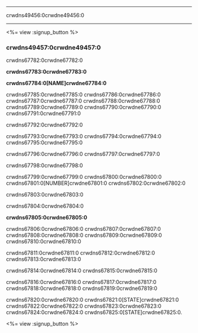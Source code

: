 * * *

crwdns49456:0crwdne49456:0

* * *

<%= view :signup_button %>

### crwdns49457:0crwdne49457:0

  


crwdns67782:0crwdne67782:0

**crwdns67783:0crwdne67783:0**

**crwdns67784:0[NAME]crwdne67784:0**

crwdns67785:0crwdne67785:0 crwdns67786:0crwdne67786:0 crwdns67787:0crwdne67787:0 crwdns67788:0crwdne67788:0 crwdns67789:0crwdne67789:0 crwdns67790:0crwdne67790:0 crwdns67791:0crwdne67791:0

crwdns67792:0crwdne67792:0

crwdns67793:0crwdne67793:0 crwdns67794:0crwdne67794:0 crwdns67795:0crwdne67795:0

crwdns67796:0crwdne67796:0 crwdns67797:0crwdne67797:0

crwdns67798:0crwdne67798:0

crwdns67799:0crwdne67799:0 crwdns67800:0crwdne67800:0 crwdns67801:0[NUMBER]crwdne67801:0 crwdns67802:0crwdne67802:0

crwdns67803:0crwdne67803:0

crwdns67804:0crwdne67804:0

**crwdns67805:0crwdne67805:0**

crwdns67806:0crwdne67806:0 crwdns67807:0crwdne67807:0 crwdns67808:0crwdne67808:0 crwdns67809:0crwdne67809:0 crwdns67810:0crwdne67810:0

crwdns67811:0crwdne67811:0 crwdns67812:0crwdne67812:0 crwdns67813:0crwdne67813:0

crwdns67814:0crwdne67814:0 crwdns67815:0crwdne67815:0

crwdns67816:0crwdne67816:0 crwdns67817:0crwdne67817:0 crwdns67818:0crwdne67818:0 crwdns67819:0crwdne67819:0

crwdns67820:0crwdne67820:0 crwdns67821:0[STATE]crwdne67821:0 crwdns67822:0crwdne67822:0 crwdns67823:0crwdne67823:0 crwdns67824:0crwdne67824:0 crwdns67825:0[STATE]crwdne67825:0.

<%= view :signup_button %>